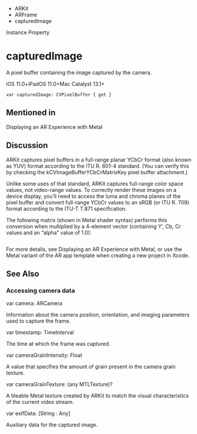 

- ARKit
- ARFrame
-  capturedImage 

Instance Property

# capturedImage

A pixel buffer containing the image captured by the camera.

iOS 11.0+iPadOS 11.0+Mac Catalyst 13.1+

``` source
var capturedImage: CVPixelBuffer { get }
```

## Mentioned in 

Displaying an AR Experience with Metal

## Discussion

ARKit captures pixel buffers in a full-range planar YCbCr format (also known as YUV) format according to the ITU R. 601-4 standard. (You can verify this by checking the kCVImageBufferYCbCrMatrixKey pixel buffer attachment.)

Unlike some uses of that standard, ARKit captures full-range color space values, not video-range values. To correctly render these images on a device display, you’ll need to access the luma and chroma planes of the pixel buffer and convert full-range YCbCr values to an sRGB (or ITU R. 709) format according to the ITU-T T.871 specification.

The following matrix (shown in Metal shader syntax) performs this conversion when multiplied by a 4-element vector (containing Y’, Cb, Cr values and an “alpha” value of 1.0):

```
```

For more details, see Displaying an AR Experience with Metal, or use the Metal variant of the AR app template when creating a new project in Xcode.

## See Also

### Accessing camera data

var camera: ARCamera

Information about the camera position, orientation, and imaging parameters used to capture the frame.

var timestamp: TimeInterval

The time at which the frame was captured.

var cameraGrainIntensity: Float

A value that specifies the amount of grain present in the camera grain texture.

var cameraGrainTexture: (any MTLTexture)?

A tileable Metal texture created by ARKit to match the visual characteristics of the current video stream.

var exifData: [String : Any]

Auxiliary data for the captured image.

